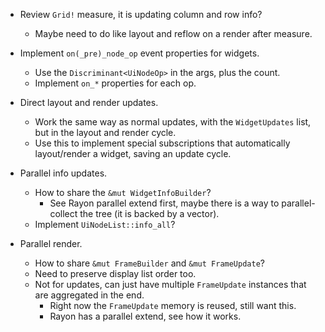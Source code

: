 * Review `Grid!` measure, it is updating column and row info?
    - Maybe need to do like layout and reflow on a render after measure.

* Implement `on(_pre)_node_op` event properties for widgets.
    - Use the `Discriminant<UiNodeOp>` in the args, plus the count.
    - Implement `on_*` properties for each op. 

* Direct layout and render updates.
    - Work the same way as normal updates, with the `WidgetUpdates` list, but in the layout and render cycle.
    - Use this to implement special subscriptions that automatically layout/render a widget, saving an update
      cycle.

* Parallel info updates.
    - How to share the `&mut WidgetInfoBuilder`?
        - See Rayon parallel extend first, maybe there is a way to parallel-collect the tree (it is backed by a vector).
    - Implement `UiNodeList::info_all`?

* Parallel render.
    - How to share `&mut FrameBuilder` and `&mut FrameUpdate`?
    - Need to preserve display list order too.
    - Not for updates, can just have multiple `FrameUpdate` instances that are aggregated in the end.
        - Right now the `FrameUpdate` memory is reused, still want this.
        - Rayon has a parallel extend, see how it works. 